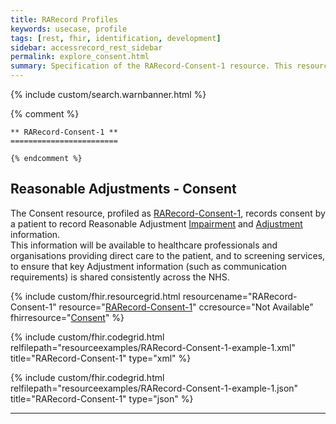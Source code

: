 ```yaml
---
title: RARecord Profiles
keywords: usecase, profile
tags: [rest, fhir, identification, development]
sidebar: accessrecord_rest_sidebar
permalink: explore_consent.html
summary: Specification of the RARecord-Consent-1 resource. This resource records the consent to record and use Reasonable Adjustments information using the FHIR&reg; Reasonable Adjustments API.
---
```

{% include custom/search.warnbanner.html %}

{% comment %}

    ** RARecord-Consent-1 **
    ========================

    {% endcomment %}

    
## Reasonable Adjustments - Consent ##

The Consent resource, profiled as [RARecord-Consent-1](https://fhir.nhs.uk/STU3/StructureDefinition/RARecord-Consent-1), records consent by a patient to record Reasonable Adjustment [Impairment](https://www.gov.uk/definition-of-disability-under-equality-act-2010) and [Adjustment](https://www.gov.uk/government/publications/reasonable-adjustments-a-legal-duty/reasonable-adjustments-a-legal-duty) information.  
This information will be available to healthcare professionals and organisations providing direct care to the patient, and to screening services, to ensure that key Adjustment information (such as communication requirements) is shared consistently across the NHS.  

{% include custom/fhir.resourcegrid.html
resourcename="RARecord-Consent-1"
resource="[RARecord-Consent-1](https://fhir.nhs.uk/STU3/StructureDefinition/RARecord-Consent-1)"
ccresource="Not Available"
fhirresource="[Consent](https://www.hl7.org/fhir/consent.html)" %}

{% include custom/fhir.codegrid.html
relfilepath="resourceexamples/RARecord-Consent-1-example-1.xml"
title="RARecord-Consent-1"
type="xml" %}

{% include custom/fhir.codegrid.html
relfilepath="resourceexamples/RARecord-Consent-1-example-1.json"
title="RARecord-Consent-1"
type="json" %}

---